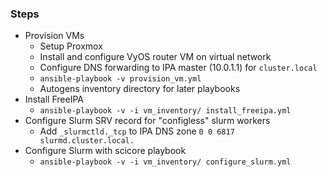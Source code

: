 ### Steps

- Provision VMs
    - Setup Proxmox
    - Install and configure VyOS router VM on virtual network
    - Configure DNS forwarding to IPA master (10.0.1.1) for `cluster.local`
    - `ansible-playbook -v provision_vm.yml`
    - Autogens inventory directory for later playbooks
- Install FreeIPA
    - `ansible-playbook -v -i vm_inventory/ install_freeipa.yml`
- Configure Slurm SRV record for "configless" slurm workers
    - Add `_slurmctld._tcp` to IPA DNS zone `0 0 6817 slurmd.cluster.local.`
- Configure Slurm with scicore playbook
    - `ansible-playbook -v -i vm_inventory/ configure_slurm.yml`